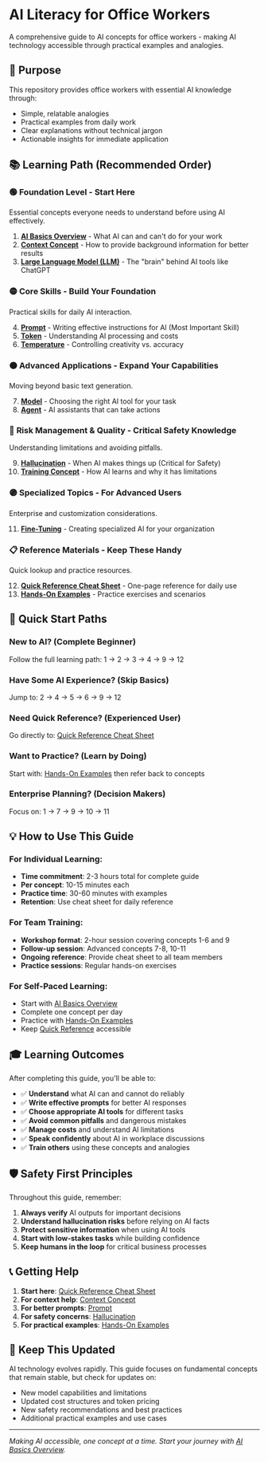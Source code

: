 # AI Literacy for Office Workers

A comprehensive guide to AI concepts for office workers - making AI technology accessible through practical examples and analogies.

## 🎯 Purpose

This repository provides office workers with essential AI knowledge through:
- Simple, relatable analogies
- Practical examples from daily work
- Clear explanations without technical jargon
- Actionable insights for immediate application

## 📚 Learning Path (Recommended Order)

### 🟢 **Foundation Level** - Start Here
Essential concepts everyone needs to understand before using AI effectively.

1. **[AI Basics Overview](./en/ai-basics-overview.md)** - What AI can and can't do for your work
2. **[Context Concept](./en/context-concept.md)** - How to provide background information for better results
3. **[Large Language Model (LLM)](./en/01-large-language-model.md)** - The "brain" behind AI tools like ChatGPT

### 🟡 **Core Skills** - Build Your Foundation
Practical skills for daily AI interaction.

4. **[Prompt](./en/04-prompt.md)** - Writing effective instructions for AI (Most Important Skill)
5. **[Token](./en/03-token.md)** - Understanding AI processing and costs
6. **[Temperature](./en/05-temperature.md)** - Controlling creativity vs. accuracy

### 🟠 **Advanced Applications** - Expand Your Capabilities
Moving beyond basic text generation.

7. **[Model](./en/02-model.md)** - Choosing the right AI tool for your task
8. **[Agent](./en/06-agent.md)** - AI assistants that can take actions

### 🔴 **Risk Management & Quality** - Critical Safety Knowledge
Understanding limitations and avoiding pitfalls.

9. **[Hallucination](./en/07-hallucination.md)** - When AI makes things up (Critical for Safety)
10. **[Training Concept](./en/training-concept.md)** - How AI learns and why it has limitations

### 🟣 **Specialized Topics** - For Advanced Users
Enterprise and customization considerations.

11. **[Fine-Tuning](./en/08-fine-tuning.md)** - Creating specialized AI for your organization

### 📋 **Reference Materials** - Keep These Handy
Quick lookup and practice resources.

12. **[Quick Reference Cheat Sheet](./en/quick-reference-cheat-sheet.md)** - One-page reference for daily use
13. **[Hands-On Examples](./en/hands-on-examples.md)** - Practice exercises and scenarios

## 🚀 Quick Start Paths

### **New to AI?** (Complete Beginner)
Follow the full learning path: 1 → 2 → 3 → 4 → 9 → 12

### **Have Some AI Experience?** (Skip Basics)
Jump to: 2 → 4 → 5 → 6 → 9 → 12

### **Need Quick Reference?** (Experienced User)
Go directly to: [Quick Reference Cheat Sheet](./en/quick-reference-cheat-sheet.md)

### **Want to Practice?** (Learn by Doing)
Start with: [Hands-On Examples](./en/hands-on-examples.md) then refer back to concepts

### **Enterprise Planning?** (Decision Makers)
Focus on: 1 → 7 → 9 → 10 → 11

## 💡 How to Use This Guide

### **For Individual Learning:**
- **Time commitment**: 2-3 hours total for complete guide
- **Per concept**: 10-15 minutes each
- **Practice time**: 30-60 minutes with examples
- **Retention**: Use cheat sheet for daily reference

### **For Team Training:**
- **Workshop format**: 2-hour session covering concepts 1-6 and 9
- **Follow-up session**: Advanced concepts 7-8, 10-11
- **Ongoing reference**: Provide cheat sheet to all team members
- **Practice sessions**: Regular hands-on exercises

### **For Self-Paced Learning:**
- Start with [AI Basics Overview](./en/ai-basics-overview.md)
- Complete one concept per day
- Practice with [Hands-On Examples](./en/hands-on-examples.md)
- Keep [Quick Reference](./en/quick-reference-cheat-sheet.md) accessible

## 🎓 Learning Outcomes

After completing this guide, you'll be able to:
- ✅ **Understand** what AI can and cannot do reliably
- ✅ **Write effective prompts** for better AI responses
- ✅ **Choose appropriate AI tools** for different tasks
- ✅ **Avoid common pitfalls** and dangerous mistakes
- ✅ **Manage costs** and understand AI limitations
- ✅ **Speak confidently** about AI in workplace discussions
- ✅ **Train others** using these concepts and analogies

## 🛡️ Safety First Principles

Throughout this guide, remember:
1. **Always verify** AI outputs for important decisions
2. **Understand hallucination risks** before relying on AI facts
3. **Protect sensitive information** when using AI tools
4. **Start with low-stakes tasks** while building confidence
5. **Keep humans in the loop** for critical business processes

## 📞 Getting Help

1. **Start here**: [Quick Reference Cheat Sheet](./en/quick-reference-cheat-sheet.md)
2. **For context help**: [Context Concept](./en/context-concept.md)
3. **For better prompts**: [Prompt](./en/04-prompt.md)
4. **For safety concerns**: [Hallucination](./en/07-hallucination.md)
5. **For practical examples**: [Hands-On Examples](./en/hands-on-examples.md)

## 🔄 Keep This Updated

AI technology evolves rapidly. This guide focuses on fundamental concepts that remain stable, but check for updates on:
- New model capabilities and limitations
- Updated cost structures and token pricing
- New safety recommendations and best practices
- Additional practical examples and use cases

---

*Making AI accessible, one concept at a time. Start your journey with [AI Basics Overview](./en/ai-basics-overview.md).*